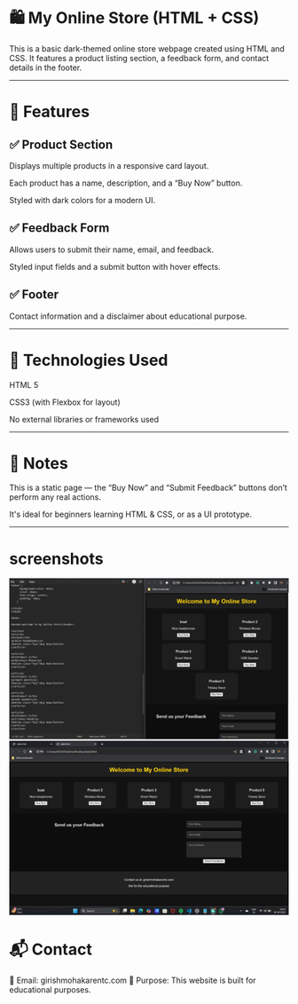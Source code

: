# 🛍️ My Online Store (HTML + CSS)

This is a basic dark-themed online store webpage created using HTML and CSS. It features a product listing section, a feedback form, and contact details in the footer.


---

# 🔧 Features

## ✅ Product Section

Displays multiple products in a responsive card layout.

Each product has a name, description, and a “Buy Now” button.

Styled with dark colors for a modern UI.


## ✅ Feedback Form

Allows users to submit their name, email, and feedback.

Styled input fields and a submit button with hover effects.


## ✅ Footer

Contact information and a disclaimer about educational purpose.



---

# 🎨 Technologies Used

HTML 5

CSS3 (with Flexbox for layout)

No external libraries or frameworks used

---

# 📝 Notes

This is a static page — the “Buy Now” and “Submit Feedback” buttons don’t perform any real actions.

It's ideal for beginners learning HTML & CSS, or as a UI prototype.


---
# screenshots 
![screenshot](https://github.com/girishmohakar/Product_selling_-website/blob/main/IMG-20250606-WA0000.jpg)
![screenshot](IMG-20250606-WA0001.jpg)

# 📬 Contact

📧 Email: girishmohakarentc.com
🔖 Purpose: This website is built for educational purposes.
